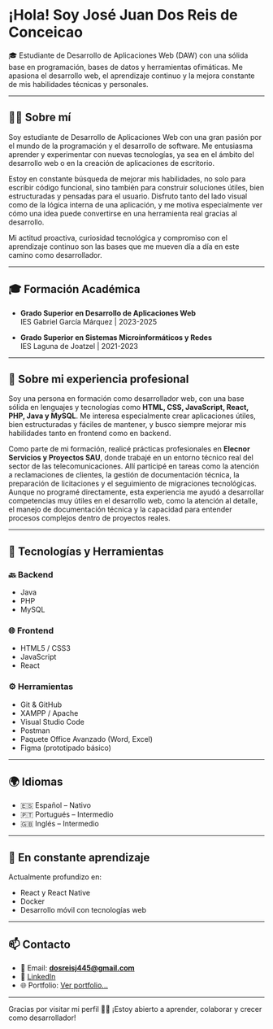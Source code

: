 #  ¡Hola! Soy José Juan Dos Reis de Conceicao

🎓 Estudiante de Desarrollo de Aplicaciones Web (DAW) con una sólida base en programación, bases de datos y herramientas ofimáticas. Me apasiona el desarrollo web, el aprendizaje continuo y la mejora constante de mis habilidades técnicas y personales.

---

## 👨‍💻 Sobre mí

Soy estudiante de Desarrollo de Aplicaciones Web con una gran pasión por el mundo de la programación y el desarrollo de software. Me entusiasma aprender y experimentar con nuevas tecnologías, ya sea en el ámbito del desarrollo web o en la creación de aplicaciones de escritorio.

Estoy en constante búsqueda de mejorar mis habilidades, no solo para escribir código funcional, sino también para construir soluciones útiles, bien estructuradas y pensadas para el usuario. Disfruto tanto del lado visual como de la lógica interna de una aplicación, y me motiva especialmente ver cómo una idea puede convertirse en una herramienta real gracias al desarrollo.

Mi actitud proactiva, curiosidad tecnológica y compromiso con el aprendizaje continuo son las bases que me mueven día a día en este camino como desarrollador.

---

## 🎓 Formación Académica

- **Grado Superior en Desarrollo de Aplicaciones Web**  
  IES Gabriel García Márquez | 2023-2025

- **Grado Superior en Sistemas Microinformáticos y Redes**  
  IES Laguna de Joatzel | 2021-2023
---

## 💼 Sobre mi experiencia profesional

Soy una persona en formación como desarrollador web, con una base sólida en lenguajes y tecnologías como **HTML, CSS, JavaScript, React, PHP, Java y MySQL**. Me interesa especialmente crear aplicaciones útiles, bien estructuradas y fáciles de mantener, y busco siempre mejorar mis habilidades tanto en frontend como en backend.

Como parte de mi formación, realicé prácticas profesionales en **Elecnor Servicios y Proyectos SAU**, donde trabajé en un entorno técnico real del sector de las telecomunicaciones. Allí participé en tareas como la atención a reclamaciones de clientes, la gestión de documentación técnica, la preparación de licitaciones y el seguimiento de migraciones tecnológicas. Aunque no programé directamente, esta experiencia me ayudó a desarrollar competencias muy útiles en el desarrollo web, como la atención al detalle, el manejo de documentación técnica y la capacidad para entender procesos complejos dentro de proyectos reales.

---

## 🧰 Tecnologías y Herramientas

### 🔙 Backend
- Java
- PHP
- MySQL

### 🌐 Frontend
- HTML5 / CSS3
- JavaScript
- React

### ⚙️ Herramientas
- Git & GitHub
- XAMPP / Apache
- Visual Studio Code
- Postman
- Paquete Office Avanzado (Word, Excel)
- Figma (prototipado básico)

---

## 🌍 Idiomas

- 🇪🇸 Español – Nativo  
- 🇵🇹 Portugués – Intermedio  
- 🇬🇧 Inglés – Intermedio  

---

## 🚀 En constante aprendizaje

Actualmente profundizo en:
- React y React Native
- Docker
- Desarrollo móvil con tecnologías web

---

## 📫 Contacto

- 📧 Email: **dosreisj445@gmail.com**
- 🔗 [LinkedIn](https://www.linkedin.com/in/jose-juan-dos-reis-40aa10262/)
- 🌐 Portfolio: [Ver portfolio...](https://crankyjj.github.io/portafolio-jose/)

---

Gracias por visitar mi perfil 👨‍💻 ¡Estoy abierto a aprender, colaborar y crecer como desarrollador!
